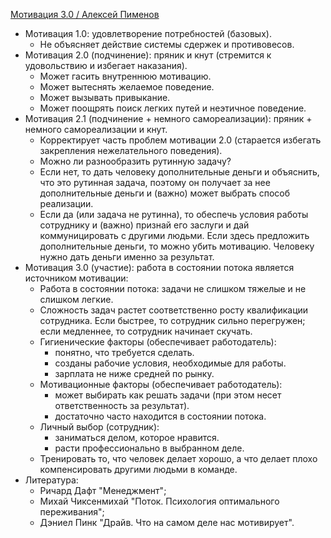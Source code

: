 [Мотивация 3.0 / Алексей Пименов](https://www.youtube.com/watch?v=yfSWlviX4uU)

- Мотивация 1.0: удовлетворение потребностей (базовых).
  - Не объясняет действие системы сдержек и противовесов.
- Мотивация 2.0 (подчинение): пряник и кнут (стремится к удовольствию и избегает наказания).
  - Может гасить внутреннюю мотивацию.
  - Может вытеснять желаемое поведение.
  - Может вызывать привыкание.
  - Может поощрять поиск легких путей и неэтичное поведение.
- Мотивация 2.1 (подчинение + немного самореализации): пряник + немного самореализации и кнут.
  - Корректирует часть проблем мотивации 2.0 (старается избегать закрепления нежелательного поведения).
  - Можно ли разнообразить рутинную задачу?
  - Если нет, то дать человеку дополнительные деньги и объяснить, что это рутинная задача, поэтому он получает за нее дополнительные деньги и (важно) может выбрать способ реализации.
  - Если да (или задача не рутинна), то обеспечь условия работы сотруднику и (важно) признай его заслуги и дай коммуницировать с другими людьми. Если здесь предложить дополнительные деньги, то можно убить мотивацию. Человеку нужно дать деньги именно за результат. 
- Мотивация 3.0 (участие): работа в состоянии потока является источником мотивации:
  - Работа в состоянии потока: задачи не слишком тяжелые и не слишком легкие.
  - Сложность задач растет соответственно росту квалификации сотрудника. Если быстрее, то сотрудник сильно перегружен; если медленнее, то сотрудник начинает скучать.
  - Гигиенические факторы (обеспечивает работодатель):
    - понятно, что требуется сделать.
    - созданы рабочие условия, необходимые для работы.
    - зарплата не ниже средней по рынку.
  - Мотивационные факторы (обеспечивает работодатель):
    - может выбирать как решать задачи (при этом несет ответственность за результат).
    - достаточно часто находится в состоянии потока. 
  - Личный выбор (сотрудник):
    - заниматься делом, которое нравится.
    - расти профессионально в выбранном деле.
  - Тренировать то, что человек делает хорошо, а что делает плохо компенсировать другими людьми в команде.
- Литература:
  - Ричард Дафт "Менеджмент";
  - Михай Чиксенмихай "Поток. Психология оптимального переживания";
  - Дэниел Пинк "Драйв. Что на самом деле нас мотивирует".
